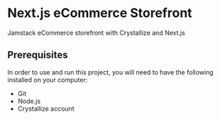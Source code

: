 # Next.js eCommerce Storefront

Jamstack eCommerce storefront with Crystallize and Next.js

## Prerequisites
In order to use and run this project, you will need to have the following installed on your computer:

- Git
- Node.js
- Crystallize account